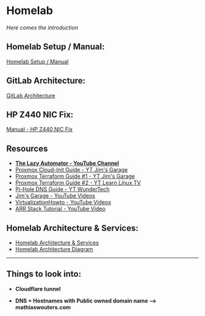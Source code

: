 # Homelab

*Here comes the introduction*

## Homelab Setup / Manual:

[Homelab Setup / Manual](/docs/setup-manual.md)

## GitLab Architecture:

[GitLab Architecture](/docs/gitlab-architecture.md)

## HP Z440 NIC Fix:

[Manual - HP Z440 NIC Fix](/docs/hp_z440-NIC-fix.md)

## Resources
- **[The Lazy Automator - YouTube Channel](https://www.youtube.com/@Tech-TheLazyAutomator/videos)**
- [Proxmox Cloud-Init Guide - YT Jim's Garage](https://www.youtube.com/watch?v=Kv6-_--y5CM)
- [Proxmox Terraform Guide #1 - YT Jim's Garage](https://www.youtube.com/watch?v=ZGWn6xREdDE)
- [Proxmox Terraform Guide #2 - YT Learn Linux TV](https://www.youtube.com/watch?v=1kFBk0ePtxo)
- [Pi-Hole DNS Guide - YT WunderTech](https://www.youtube.com/watch?v=6sznCZ7ttbI)
- [Jim's Garage - YouTube Videos](https://www.youtube.com/@Jims-Garage/videos)
- [VirtualizationHowto - YouTube Videos](https://www.youtube.com/@VirtualizationHowto/videos)
- [ARR Stack Tutorial - YouTube Video](https://www.youtube.com/watch?v=GPouykKLqbE)

## Homelab Architecture & Services:

- [Homelab Architecture & Services](/docs/homelab_architecture_services.md)
- [Homelab Architecture Diagram](/docs/homelab_architecture.drawio)


---

## Things to look into:

- **Cloudflare tunnel**

- **DNS + Hostnames with Public owned domain name --> mathiaswouters.com**
